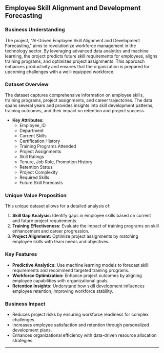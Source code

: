 ## Employee Skill Alignment and Development Forecasting

### Business Understanding
The project, "AI-Driven Employee Skill Alignment and Development Forecasting," aims to revolutionize workforce management in the technology sector. By leveraging advanced data analytics and machine learning, the project predicts future skill requirements for employees, aligns training programs, and optimizes project assignments. This approach enhances productivity and ensures that the organization is prepared for upcoming challenges with a well-equipped workforce.

### Dataset Overview
The dataset captures comprehensive information on employee skills, training programs, project assignments, and career trajectories. The data spans several years and provides insights into skill development patterns, training outcomes, and their impact on retention and project success.

- **Key Attributes:**
  - Employee_ID
  - Department
  - Current Skills
  - Certification History
  - Training Programs Attended
  - Project Assignments
  - Skill Ratings
  - Tenure, Job Role, Promotion History
  - Retention Status
  - Project Complexity
  - Required Skills
  - Future Skill Forecasts

### Unique Value Proposition
This unique dataset allows for a detailed analysis of:
1. **Skill Gap Analysis:** Identify gaps in employee skills based on current and future project requirements.
2. **Training Effectiveness:** Evaluate the impact of training programs on skill enhancement and career progression.
3. **Project Alignment:** Optimize project assignments by matching employee skills with team needs and objectives.

### Key Features
- **Predictive Analytics:** Use machine learning models to forecast skill requirements and recommend targeted training programs.
- **Workforce Optimization:** Enhance project outcomes by aligning employee capabilities with organizational goals.
- **Retention Insights:** Understand how skill development influences employee retention, improving workforce stability.

### Business Impact
- Reduces project risks by ensuring workforce readiness for complex challenges.
- Increases employee satisfaction and retention through personalized development plans.
- Enhances organizational efficiency with data-driven resource allocation strategies.

---



